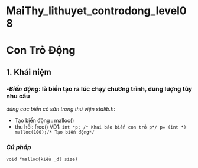 # MaiThy_lithuyet_controdong_level08
# Con Trỏ Động
## 1. Khái niệm
### -*Biến động*: là biến tạo ra lúc chạy chương trình, dung lượng tùy nhu cầu
*dùng các biến có săn trong thư viện stdlib.h*:
- Tạo biến động : malloc()
- thu hồi: free() 
VD1:
`int *p; /* Khai báo biến con trỏ p*/
p= (int *) malloc(100);/* Tạo biến động*/`
### *Cú pháp*
`void *malloc(kiểu _dl size)`
